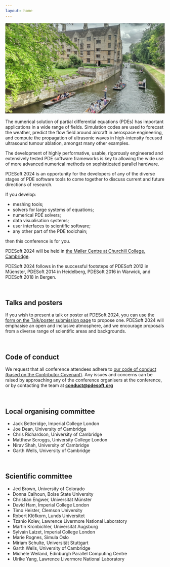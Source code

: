 ```yaml
---
layout: home
---
```


![Cambridge](/assets/images/cambridge-stock-image.jpg)

The numerical solution of partial differential equations (PDEs) has important applications in a wide range of fields. Simulation codes are used to forecast the weather, predict the flow field around aircraft in aerospace engineering, and compute the propagation of ultrasonic waves in high-intensity focused ultrasound tumour ablation, amongst many other examples.

The development of highly performative, usable, rigorously engineered and extensively tested PDE software frameworks is key to allowing the wide use of more advanced numerical methods on sophisticated parallel hardware.

PDESoft 2024 is an opportunity for the developers of any of the diverse stages of PDE software tools to come together to discuss current and future directions of research.

If you develop:

* meshing tools;
* solvers for large systems of equations;
* numerical PDE solvers;
* data visualisation systems;
* user interfaces to scientific software;
* any other part of the PDE toolchain;

then this conference is for you.

PDESoft 2024 will be held in [the Møller Centre at Churchill College, Cambridge](/location/).

PDESoft 2024 follows in the successful footsteps of PDESoft 2012 in Müenster, PDESoft 2014 in Heidelberg, PDESoft 2016 in Warwick, and PDESoft 2018 in Bergen.

&nbsp;

## Talks and posters
If you wish to present a talk or poster at PDESoft 2024, you can use the [form on the Talk/poster submission page](/submit/) to propose one.
PDESoft 2024 will emphasise an open and inclusive atmosphere, and we encourage proposals from a diverse range of scientific areas and backgrounds.

&nbsp;

## Code of conduct
We request that all conference attendees adhere to [our code of conduct (based on the Contributor Covenant)](/code-of-conduct/).
Any issues and concerns can be raised
by approaching any of the conference organisers at the conference,
or by contacting the team at **conduct@pdesoft.org**

&nbsp;

## Local organising committee
- Jack Betteridge, Imperial College London
- Joe Dean, University of Cambridge
- Chris Richardson, University of Cambridge
- Matthew Scroggs, University College London
- Nirav Shah, University of Cambridge
- Garth Wells, University of Cambridge

&nbsp;

## Scientific committee

- Jed Brown, University of Colorado
- Donna Calhoun, Boise State University
- Christian Engwer, Universität Münster
- David Ham, Imperial College London
- Timo Heister, Clemson University
- Robert Klöfkorn, Lunds Universitet
- Tzanio Kolev, Lawrence Livermore National Laboratory
- Martin Kronbichler, Universität Augsburg
- Sylvain Laizet, Imperial College London
- Marie Rognes, Simula Oslo
- Miriam Schulte, Universität Stuttgart
- Garth Wells, University of Cambridge
- Michèle Weiland, Edinburgh Parallel Computing Centre
- Ulrike Yang, Lawrence Livermore National Laboratory
